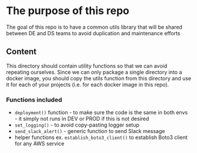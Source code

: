 # The purpose of this repo 
The goal of this repo is to have a common utils library that will be shared between DE and DS teams to avoid duplication and maintenance efforts

## Content
This directory should contain utility functions so that we can avoid repeating ourselves.
Since we can only package a single directory into a docker image, you should copy the utils function from this directory
and use it for each of your projects (i.e. for each docker image in this repo).

### Functions included
- `deployment()` function  - to make sure the code is the same in both envs - it simply not runs in DEV or PROD if this is not desired
- `set_logging()` - to avoid copy-pasting logger setup
- `send_slack_alert()` - generic function to send Slack message
- helper functions ex. `establish_boto3_client()` to establish Boto3 client for any AWS service